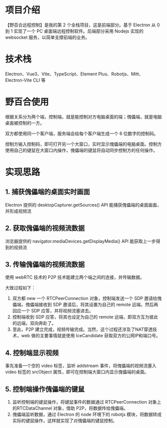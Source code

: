 # 项目介绍
【野百合远程控制】是我的第 2 个全栈项目，这是前端部分。基于 Electron 从 0 到 1 实现了一个 PC 桌面端远程控制软件。后端部分采用 Nodejs 实现的 websocket 服务，以简单支撑前端的业务。

# 技术栈
Electron、Vue3、Vite、TypeScript、Element Plus、Robotjs、Mitt、Electron-Vite CLI 等

# 野百合使用
根据关系分为两个端，控制端，就是能控制对方电脑桌面的端；傀儡端，就是电脑桌面被控制的一方。

双方都使用同一个客户端，服务端会给每个客户端生成一个 6 位数字的控制码。

控制方输入控制码，即可打开另一个大窗口，实时显示傀儡端的电脑桌面。控制方使用自己的键鼠在大窗口内操作，傀儡端的键鼠将自动同步控制方的任何操作。

# 实现思路
## 1. 捕获傀儡端的桌面实时画面
Electron 提供的 desktopCapturer.getSources() API 能捕获傀儡端的桌面画面，并形成视频流

## 2. 获取傀儡端的视频流数据
浏览器提供的 navigator.mediaDevices.getDisplayMedia() API 能获取上一步得到的视频流

## 3. 传输傀儡端的视频流数据
使用 webRTC 技术的 P2P 技术能建立两个端之间的连接，并传输数据。

大致过程如下：
1. 双方都 new 一个 RTCPeerConnection 对象，控制端发送一个 SDP 邀请给傀儡端，傀儡端接收到 SDP 邀请后，将其设置为自己的 remote 远端，然后再回应一个 SDP 应答，并将视频流塞进去。
2. 控制端收到 SDP 应答，将其也设定为自己的 remote 远端，即双方互为彼此的远端，双向奔赴了。
3. 至此，P2P 建立完成，视频传输完成。当然，这个过程还涉及了NAT穿透技术，web 做的主要事情就是使用 IceCandidate 获取双方的公网IP和端口号。

## 4. 控制端显示视频
事先准备一个空的 video 标签，监听 addstream 事件，将傀儡端的视频流塞入 video 标签的 srcObject 属性，即可在控制端大窗口内显示傀儡端的桌面。

## 5. 控制端操作傀儡端的键鼠
1. 监听控制端的键鼠操作，将键鼠事件的数据通过 RTCPeerConnection 对象上的RTCDataChannel 对象，借助 P2P，将数据传给傀儡端。
2. 傀儡端监听数据，通过 Electron 的 node 环境下的 robotjs 模块，将数据转成实际的键鼠操作，这样就实现了对傀儡端的键鼠控制。